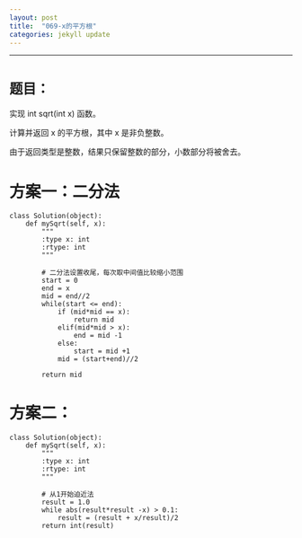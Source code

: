 ```yaml
---
layout: post
title:  "069-x的平方根"
categories: jekyll update
---
```

_______________________________________________________________________________
# `题目：`

实现 int sqrt(int x) 函数。

计算并返回 x 的平方根，其中 x 是非负整数。

由于返回类型是整数，结果只保留整数的部分，小数部分将被舍去。

# 方案一：二分法

    class Solution(object):
        def mySqrt(self, x):
            """
            :type x: int
            :rtype: int
            """
            
            # 二分法设置收尾，每次取中间值比较缩小范围
            start = 0
            end = x
            mid = end//2
            while(start <= end):
                if (mid*mid == x):
                    return mid
                elif(mid*mid > x):
                    end = mid -1
                else:
                    start = mid +1
                mid = (start+end)//2
            
            return mid

# 方案二：

    class Solution(object):
        def mySqrt(self, x):
            """
            :type x: int
            :rtype: int
            """
            
            # 从1开始迫近法
            result = 1.0
            while abs(result*result -x) > 0.1:
                result = (result + x/result)/2
            return int(result) 


